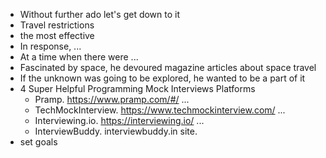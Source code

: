 * Without further ado let's get down to it 
* Travel restrictions
* the most effective
* In response, ...
* At a time when there were ...
* Fascinated by space, he devoured magazine articles about space travel
* If the unknown was going to be explored, he wanted to be a part of it
* 4 Super Helpful Programming Mock Interviews Platforms
  * Pramp. https://www.pramp.com/#/ ...
  * TechMockInterview. https://www.techmockinterview.com/ ...
  * Interviewing.io. https://interviewing.io/ ...
  * InterviewBuddy. interviewbuddy.in site.
* set goals
